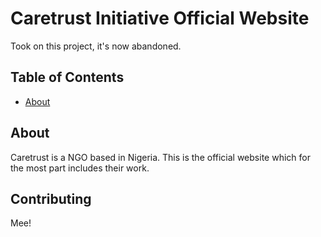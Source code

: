 # Caretrust Initiative Official Website
Took on this project, it's now abandoned.

## Table of Contents

- [About](#about)

## About
Caretrust is a NGO based in Nigeria. This is the official website which for the most part includes their work.

## Contributing
Mee!
